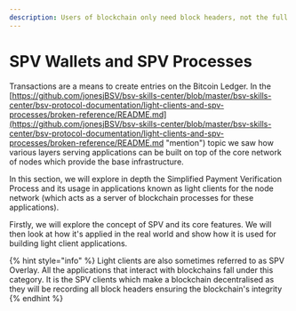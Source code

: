 ```yaml
---
description: Users of blockchain only need block headers, not the full blockchain
---
```


# SPV Wallets and SPV Processes

Transactions are a means to create entries on the Bitcoin Ledger. In the [https://github.com/jonesjBSV/bsv-skills-center/blob/master/bsv-skills-center/bsv-protocol-documentation/light-clients-and-spv-processes/broken-reference/README.md](https://github.com/jonesjBSV/bsv-skills-center/blob/master/bsv-skills-center/bsv-protocol-documentation/light-clients-and-spv-processes/broken-reference/README.md "mention") topic we saw how various layers serving applications can be built on top of the core network of nodes which provide the base infrastructure.

In this section, we will explore in depth the Simplified Payment Verification Process and its usage in applications known as light clients for the node network (which acts as a server of blockchain processes for these applications).

Firstly, we will explore the concept of SPV and its core features. We will then look at how it's applied in the real world and show how it is used for building light client applications.

{% hint style="info" %}
Light clients are also sometimes referred to as SPV Overlay. All the applications that interact with blockchains fall under this category. It is the SPV clients which make a blockchain decentralised as they will be recording all block headers ensuring the blockchain's integrity
{% endhint %}
